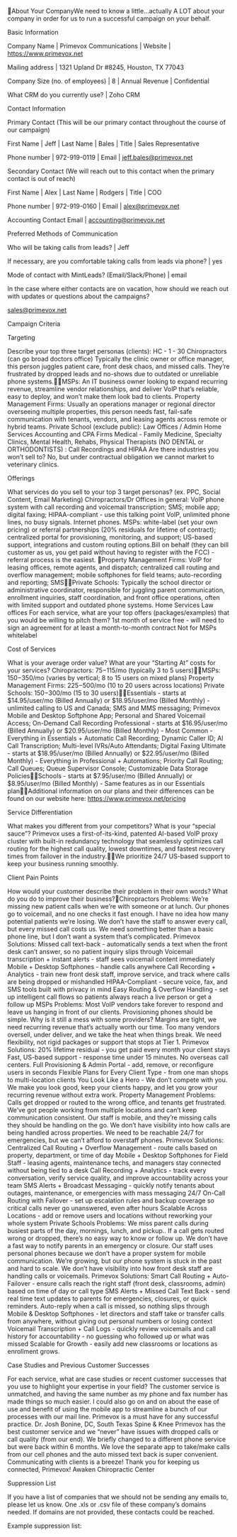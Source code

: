 About Your CompanyWe need to know a little…actually A LOT about your company in order for us to run a successful campaign on your behalf. 


Basic Information

Company Name
 | Primevox Communications
 | Website
 | https://www.primevox.net

Mailing address
 | 1321 Upland Dr #8245, Houston, TX 77043

Company Size (no. of employees)
 | 8
 | Annual Revenue
 | Confidential

What CRM do you currently use?
 | Zoho CRM

Contact Information

Primary Contact (This will be our primary contact throughout the course of our campaign)

First Name
 | Jeff
 | Last Name
 | Bales
 | Title
 | Sales Representative

Phone number
 | 972-919-0119
 | Email
 | jeff.bales@primevox.net

Secondary Contact (We will reach out to this contact when the primary contact is out of reach)

First Name
 | Alex
 | Last Name
 | Rodgers
 | Title
 | COO

Phone number
 | 972-919-0160
 | Email
 | alex@primevox.net

Accounting Contact Email
 | accounting@primevox.net

Preferred Methods of Communication

Who will be taking calls from leads?
 | Jeff

If necessary, are you comfortable taking calls from leads via phone?
 | yes

Mode of contact with MintLeads? (Email/Slack/Phone)
 | email

In the case where either contacts are on vacation, how should we reach out with updates or questions about the campaigns?

sales@primevox.net


Campaign Criteria

Targeting

Describe your top three target personas (clients): 
 HC - 1 - 30
 Chiropractors (can go broad doctors office)  Typically the clinic owner or office manager, this person juggles patient care, front desk chaos, and missed calls. They’re frustrated by dropped leads and no-shows due to outdated or unreliable phone systems.MSPs: An IT business owner looking to expand recurring revenue, streamline vendor relationships, and deliver VoIP that’s reliable, easy to deploy, and won’t make them look bad to clients.
 Property Management Firms: Usually an operations manager or regional director overseeing multiple properties, this person needs fast, fail-safe communication with tenants, vendors, and leasing agents across remote or hybrid teams. 
 Private School (exclude public): 
 Law Offices / Admin
 Home Services
 Accounting and CPA Firms
 Medical - Family Medicine, Specialty Clinics, Mental Health, Rehabs, Physical Therapists (NO DENTAL or ORTHODONTISTS) : Call Recordings and HIPAA
 Are there industries you won’t sell to? 
 No, but under contractual obligation we cannot market to veterinary clinics.

Offerings

What services do you sell to your top 3 target personas? (ex. PPC, Social Content, Email Marketing) 
 Chiropractors/Dr Offices in general: VoIP phone system with call recording and voicemail transcription; SMS;  mobile app; digital faxing; HIPAA-compliant - use this talking point
 VoIP, unlimited phone lines, no busy signals. Internet phones. 
 MSPs: white-label (set your own pricing) or referral partnerships (20% residuals for lifetime of contract); centralized portal for provisioning, monitoring, and support; US-based support, integrations and custom routing options.Bill on behalf (they can bill customer as us, you get paid without having to register with the FCC) - referral process is the easiest. 
 Property Management Firms: VoIP for leasing offices, remote agents, and dispatch; centralized call routing and overflow management; mobile softphones for field teams; auto-recording and reporting; SMSPrivate Schools: Typically the school director or administrative coordinator, responsible for juggling parent communication, enrollment inquiries, staff coordination, and front office operations, often with limited support and outdated phone systems. 
 Home Services 
 Law offices 
 For each service, what are your top offers (packages/examples) that you would be willing to pitch them?
 1st month of service free - will need to sign an agreement for at least a month-to-month contract
 Not for MSPs whitelabel 

Cost of Services

What is your average order value? What are your “Starting At” costs for your services?
 Chiropractors: $75-$115/mo (typically 3 to 5 users)MSPs: $150-$350/mo (varies by vertical; 8 to 15 users on mixed plans)
 Property Management Firms: $225-$500/mo (10 to 20 users across locations)
 Private Schools: $150-$300/mo (15 to 30 users)Essentials - starts at $14.95/user/mo (Billed Annually) or $18.95/user/mo (Billed Monthly) - unlimited calling to US and Canada; SMS and MMS messaging; Primevox Mobile and Desktop Softphone App; Personal and Shared Voicemail Access; On-Demand Call Recording
 Professional - starts at $16.95/user/mo (Billed Annually) or $20.95/user/mo (Billed Monthly) - Most Common - Everything in Essentials + Automatic Call Recording; Dynamic Caller ID; AI Call Transcription; Multi-level IVRs/Auto Attendants; Digital Faxing
 Ultimate - starts at $18.95/user/mo (Billed Annually) or $22.95/user/mo (Billed Monthly) - Everything in Professional + Automations; Priority Call Routing; Call Queues; Queue Supervisor Console; Customizable Data Storage PoliciesSchools - starts at $7.95/user/mo (Billed Annually) or $8.95/user/mo (Billed Monthly) - Same features as in our Essentials planAdditional information on our plans and their differences can be found on our website here: https://www.primevox.net/pricing

Service Differentiation

What makes you different from your competitors? What is your “special sauce”?
 Primevox uses a first-of-its-kind, patented AI-based VoIP proxy cluster with built-in redundancy technology that seamlessly optimizes call routing for the highest call quality, lowest downtimes, and fastest recovery times from failover in the industry.We prioritize 24/7 US-based support to keep your business running smoothly.

Client Pain Points

How would your customer describe their problem in their own words? What do you do to improve their business?Chiropractors Problems: 
 We’re missing new patient calls when we’re with someone or at lunch. 
 Our phones go to voicemail, and no one checks it fast enough.
 I have no idea how many potential patients we’re losing.
 We don’t have the staff to answer every call, but every missed call costs us.
 We need something better than a basic phone line, but I don’t want a system that’s complicated.
 Primevox Solutions:
 Missed call text-back - automatically sends a text when the front desk can’t answer, so no patient inquiry slips through
 Voicemail transcription + instant alerts - staff sees voicemail content immediately
 Mobile + Desktop Softphones - handle calls anywhere
 Call Recording + Analytics - train new front desk staff, improve service, and track where calls are being dropped or mishandled
 HIPAA-Compliant - secure voice, fax, and SMS tools built with privacy in mind
 Easy Routing & Overflow Handling - set up intelligent call flows so patients always reach a live person or get a follow up
 MSPs Problems:
 Most VoIP vendors take forever to respond and leave us hanging in front of our clients.
 Provisioning phones should be simple. Why is it still a mess with some providers?
 Margins are tight, we need recurring revenue that’s actually worth our time.
 Too many vendors oversell, under deliver, and we take the heat when things break.
 We need flexibility, not rigid packages or support that stops at Tier 1.
 Primevox Solutions:
 20% lifetime residual - you get paid every month your client stays
 Fast, US-based support - response time under 15 minutes. No overseas call centers.
 Full Provisioning & Admin Portal - add, remove, or reconfigure users in seconds
 Flexible Plans for Every Client Type - from one man shops to multi-location clients
 You Look Like a Hero - We don’t compete with you. We make you look good, keep your clients happy, and let you grow your recurring revenue without extra work.
 Property Management Problems:
 Calls get dropped or routed to the wrong office, and tenants get frustrated.
 We’ve got people working from multiple locations and can’t keep communication consistent.
 Our staff is mobile, and they’re missing calls they should be handling on the go.
 We don’t have visibility into how calls are being handled across properties.
 We need to be reachable 24/7 for emergencies, but we can’t afford to overstaff phones.
 Primevox Solutions:
 Centralized Call Routing + Overflow Management - route calls based on property, department, or time of day
 Mobile + Desktop Softphones for Field Staff - leasing agents, maintenance techs, and managers stay connected without being tied to a desk
 Call Recording + Analytics - track every conversation, verify service quality, and improve accountability across your team
 SMS Alerts + Broadcast Messaging - quickly notify tenants about outages, maintenance, or emergencies with mass messaging
 24/7 On-Call Routing with Failover - set up escalation rules and backup coverage so critical calls never go unanswered, even after hours
 Scalable Across Locations - add or remove users and locations without reworking your whole system
 Private Schools Problems:
 We miss parent calls during busiest parts of the day, mornings, lunch, and pickup..
 If a call gets routed wrong or dropped, there’s no easy way to know or follow up.
 We don’t have a fast way to notify parents in an emergency or closure.
 Our staff uses personal phones because we don’t have a proper system for mobile communication.
 We’re growing, but our phone system is stuck in the past and hard to scale.
 We don’t have visibility into how front desk staff are handling calls or voicemails.
 Primevox Solutions:
 Smart Call Routing + Auto-Failover - ensure calls reach the right staff (front desk, classrooms, admin) based on time of day or call type
 SMS Alerts + Missed Call Text Back - send real time text updates to parents for emergencies, closures, or quick reminders. Auto-reply when a call is missed, so nothing slips through
 Mobile & Desktop Softphones - let directors and staff take or transfer calls from anywhere, without giving out personal numbers or losing context
 Voicemail Transcription + Call Logs - quickly review voicemails and call history for accountability - no guessing who followed up or what was missed
 Scalable for Growth - easily add new classrooms or locations as enrollment grows. 

Case Studies and Previous Customer Successes

For each service, what are case studies or recent customer successes that you use to highlight your expertise in your field?
 The customer service is unmatched, and having the same number as my phone and fax number has made things so much easier. I could also go on and on about the ease of use and benefit of using the mobile app to streamline a bunch of our processes with our mail line. Primevox is a must have for any successful practice.
 Dr. Josh Bonine, DC, South Texas Spine & Knee 
 Primevox has the best customer service and we “never” have issues with dropped calls or call quality (from our end). We briefly changed to a different phone service but were back within 6 months. We love the separate app to take/make calls from our cell phones and the auto missed text back is super convenient. Communicating with clients is a breeze! Thank you for keeping us connected, Primevox!
 Awaken Chiropractic Center


Suppression List

If you have a list of companies that we should not be sending any emails to, please let us know. 
 One .xls or .csv file of these company’s domains needed. If domains are not provided, these contacts could be reached.

Example suppression list:
